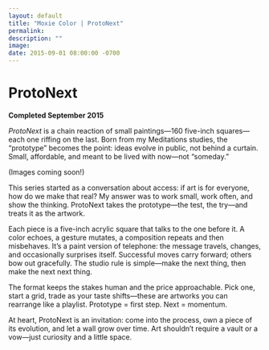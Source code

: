 ```yaml
---
layout: default
title: "Moxie Color | ProtoNext"
permalink: 
description: ""
image: 
date: 2015-09-01 08:00:00 -0700
---
```


# ProtoNext  
**Completed September 2015**  

*ProtoNext* is a chain reaction of small paintings—160 five-inch squares—each one riffing on the last. Born from my Meditations studies, the “prototype” becomes the point: ideas evolve in public, not behind a curtain. Small, affordable, and meant to be lived with now—not “someday.”  

(Images coming soon!)

This series started as a conversation about access: if art is for everyone, how do we make that real? My answer was to work small, work often, and show the thinking. ProtoNext takes the prototype—the test, the try—and treats it as the artwork.  

Each piece is a five-inch acrylic square that talks to the one before it. A color echoes, a gesture mutates, a composition repeats and then misbehaves. It’s a paint version of telephone: the message travels, changes, and occasionally surprises itself. Successful moves carry forward; others bow out gracefully. The studio rule is simple—make the next thing, then make the next next thing.  

The format keeps the stakes human and the price approachable. Pick one, start a grid, trade as your taste shifts—these are artworks you can rearrange like a playlist. Prototype = first step. Next = momentum.  

At heart, ProtoNext is an invitation: come into the process, own a piece of its evolution, and let a wall grow over time. Art shouldn’t require a vault or a vow—just curiosity and a little space.  
